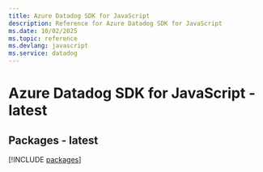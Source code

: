 ```yaml
---
title: Azure Datadog SDK for JavaScript
description: Reference for Azure Datadog SDK for JavaScript
ms.date: 10/02/2025
ms.topic: reference
ms.devlang: javascript
ms.service: datadog
---
```

# Azure Datadog SDK for JavaScript - latest
## Packages - latest
[!INCLUDE [packages](datadog-index.md)]